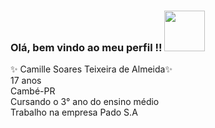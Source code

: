 ### Olá, bem vindo ao meu perfil !!     <img src= "https://share-cdn.picrew.me/shareImg/org/202201/338224_E9eTbrIv.png" width="65">  

✨ Camille Soares Teixeira de Almeida✨       
17 anos    
Cambé-PR  
Cursando o 3° ano do ensino médio    
Trabalho na empresa Pado S.A
